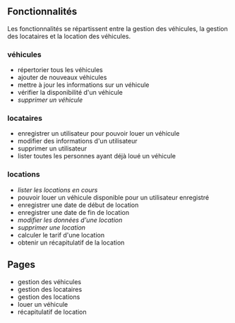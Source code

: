 ## Fonctionnalités
Les fonctionnalités se répartissent entre la gestion des véhicules, la gestion des locataires et la location des véhicules.
### véhicules
- répertorier tous les véhicules
- ajouter de nouveaux véhicules
- mettre à jour les informations sur un véhicule
- vérifier la disponibilité d'un véhicule
- _supprimer un véhicule_
### locataires
- enregistrer un utilisateur pour pouvoir louer un véhicule
- modifier des informations d'un utilisateur
- supprimer un utilisateur
- lister toutes les personnes ayant déjà loué un véhicule
### locations
- _lister les locations en cours_
- pouvoir louer un véhicule disponible pour un utilisateur enregistré
- enregistrer une date de début de location
- enregistrer une date de fin de location
- _modifier les données d'une location_
- _supprimer une location_
- calculer le tarif d'une location
- obtenir un récapitulatif de la location
## Pages
- gestion des véhicules
- gestion des locataires
- gestion des locations
- louer un véhicule
- récapitulatif de location